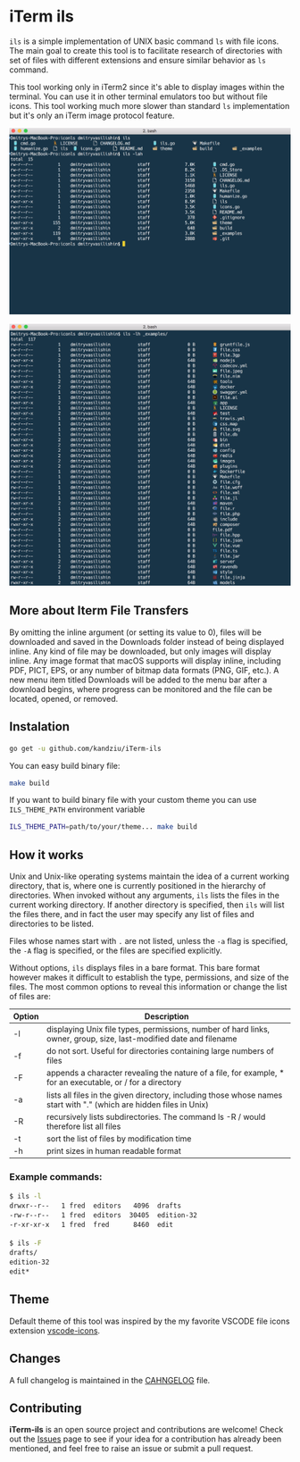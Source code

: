 # iTerm ils

`ils` is a simple implementation of UNIX basic command `ls` with file icons.
The main goal to create this tool is to facilitate research of directories with
set of files with different extensions and ensure similar behavior as `ls`
command.

This tool working only in iTerm2 since it's able to display images within the
terminal. You can use it in other terminal emulators too but without file icons.
This tool working much more slower than standard `ls` implementation but it's
only an iTerm image protocol feature.

![ils bare](/images/bare.png?raw=true)

![ils long](/images/long.png?raw=true)

## More about Iterm File Transfers
By omitting the inline argument (or setting its value to 0), files will be
downloaded and saved in the Downloads folder instead of being displayed inline.
Any kind of file may be downloaded, but only images will display inline. Any
image format that macOS supports will display inline, including PDF, PICT, EPS,
or any number of bitmap data formats (PNG, GIF, etc.). A new menu item titled
Downloads will be added to the menu bar after a download begins, where progress
can be monitored and the file can be located, opened, or removed.

## Instalation
```bash
go get -u github.com/kandziu/iTerm-ils
```

You can easy build binary file:
```bash
make build
```

If you want to build binary file with your custom theme you can use `ILS_THEME_PATH`
environment variable
```bash
ILS_THEME_PATH=path/to/your/theme... make build
```

## How it works
Unix and Unix-like operating systems maintain the idea of a current working
directory, that is, where one is currently positioned in the hierarchy of
directories. When invoked without any arguments, `ils` lists the files in the
current working directory. If another directory is specified, then `ils` will
list the files there, and in fact the user may specify any list of files and
directories to be listed.

Files whose names start with `.` are not listed, unless the `-a` flag is specified,
the `-A` flag is specified, or the files are specified explicitly.

Without options, `ils` displays files in a bare format. This bare format however
makes it difficult to establish the type, permissions, and size of the files.
The most common options to reveal this information or change the list of files are:

|Option    |Description    |
|----------|---------------|
| -l |displaying Unix file types, permissions, number of hard links, owner, group, size, last-modified date and filename|
| -f |do not sort. Useful for directories containing large numbers of files|
| -F |appends a character revealing the nature of a file, for example, * for an executable, or / for a directory|
| -a |lists all files in the given directory, including those whose names start with "." (which are hidden files in Unix)|
| -R |recursively lists subdirectories. The command ls -R / would therefore list all files|
| -t |sort the list of files by modification time|
| -h |print sizes in human readable format|

### Example commands:
```bash
$ ils -l
drwxr--r--   1 fred  editors   4096  drafts
-rw-r--r--   1 fred  editors  30405  edition-32
-r-xr-xr-x   1 fred  fred      8460  edit

$ ils -F
drafts/
edition-32
edit*
```

## Theme
Default theme of this tool was inspired by the my favorite VSCODE file icons
extension [vscode-icons](https://github.com/vscode-icons/vscode-icons). 

## Changes
A full changelog is maintained in the [CAHNGELOG](https://github.com/kandziu/iTerm-ils/blob/master/CHANGELOG.md) file.

## Contributing
**iTerm-ils** is an open source project and contributions are
welcome! Check out the [Issues](https://github.com/kandziu/iTerm-ils/issues)
page to see if your idea for a contribution has already been mentioned, and feel
free to raise an issue or submit a pull request.